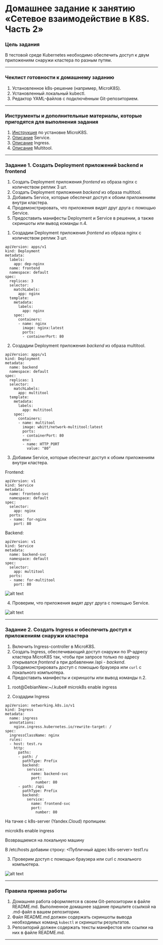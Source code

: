 # Домашнее задание к занятию «Сетевое взаимодействие в K8S. Часть 2»

### Цель задания

В тестовой среде Kubernetes необходимо обеспечить доступ к двум приложениям снаружи кластера по разным путям.

------

### Чеклист готовности к домашнему заданию

1. Установленное k8s-решение (например, MicroK8S).
2. Установленный локальный kubectl.
3. Редактор YAML-файлов с подключённым Git-репозиторием.

------

### Инструменты и дополнительные материалы, которые пригодятся для выполнения задания

1. [Инструкция](https://microk8s.io/docs/getting-started) по установке MicroK8S.
2. [Описание](https://kubernetes.io/docs/concepts/services-networking/service/) Service.
3. [Описание](https://kubernetes.io/docs/concepts/services-networking/ingress/) Ingress.
4. [Описание](https://github.com/wbitt/Network-MultiTool) Multitool.

------

### Задание 1. Создать Deployment приложений backend и frontend

1. Создать Deployment приложения _frontend_ из образа nginx с количеством реплик 3 шт.
2. Создать Deployment приложения _backend_ из образа multitool. 
3. Добавить Service, которые обеспечат доступ к обоим приложениям внутри кластера. 
4. Продемонстрировать, что приложения видят друг друга с помощью Service.
5. Предоставить манифесты Deployment и Service в решении, а также скриншоты или вывод команды п.4.


1) Создадим Deployment приложения _frontend_ из образа nginx с количеством реплик 3 шт.
```
apiVersion: apps/v1
kind: Deployment
metadata:
  labels:
    app: dep-nginx
  name: frontend
  namespace: default
spec:
  replicas: 3
  selector:
    matchLabels:
      app: nginx
  template:
    metadata:
      labels:
        app: nginx
    spec:
      containers:
      - name: nginx
        image: nginx:latest
        ports:
        - containerPort: 80
```

2) Создадим Deployment приложения _backend_ из образа multitool. 
```
apiVersion: apps/v1
kind: Deployment
metadata:
  name: backend
  namespace: default
spec:
  replicas: 1
  selector:
    matchLabels:
      app: multitool
  template:
    metadata:
      labels:
        app: multitool
    spec:
      containers:
      - name: multitool
        image: wbitt/network-multitool:latest
        ports:
        - containerPort: 80
        env:
        - name: HTTP_PORT
          value: "80"
```

3) Добавим Service, которые обеспечат доступ к обоим приложениям внутри кластера.

Frontend:

```
apiVersion: v1
kind: Service
metadata:
  name: frontend-svc
  namespace: default
spec:
  selector:
    app: nginx
  ports:
  - name: for-nginx
    port: 80
```

Backend:

```
apiVersion: v1
kind: Service
metadata:
  name: backend-svc
  namespace: default
spec:
  selector:
    app: multitool
  ports:
  - name: for-multitool
    port: 80
```

![alt text](https://github.com/MaratKN/kuber-homeworks-05/blob/main/1.png)

4) Проверим, что приложения видят друг друга с помощью Service.

![alt text](https://github.com/MaratKN/kuber-homeworks-05/blob/main/2.png)

------

### Задание 2. Создать Ingress и обеспечить доступ к приложениям снаружи кластера

1. Включить Ingress-controller в MicroK8S.
2. Создать Ingress, обеспечивающий доступ снаружи по IP-адресу кластера MicroK8S так, чтобы при запросе только по адресу открывался _frontend_ а при добавлении /api - _backend_.
3. Продемонстрировать доступ с помощью браузера или `curl` с локального компьютера.
4. Предоставить манифесты и скриншоты или вывод команды п.2.

1) root@DebianNew:~/.kube# microk8s enable ingress

2) Создадим Ingress

```
apiVersion: networking.k8s.io/v1
kind: Ingress
metadata:
  name: ingress
  annotations:
    nginx.ingress.kubernetes.io/rewrite-target: /
spec:
  ingressClassName: nginx
  rules:
  - host: test.ru
    http:
      paths:
      - path: /
        pathType: Prefix
        backend:
          service:
            name: backend-svc
            port:
              number: 80
      - path: /api
        pathType: Prefix
        backend:
          service:
            name: frontend-svc
            port:
              number: 80
```

На тачке с k8s-server (Yandex.Cloud) пропишем:

microk8s enable ingress

Возвращаемся на локальную машину

В /etc/hosts добавим строку:
<Публичный адрес k8s-server> test1.ru

3) Проверим доступ с помощью браузера или curl с локального компьютера.

![alt text](https://github.com/MaratKN/kuber-homeworks-05/blob/main/3.png)

------

### Правила приема работы

1. Домашняя работа оформляется в своем Git-репозитории в файле README.md. Выполненное домашнее задание пришлите ссылкой на .md-файл в вашем репозитории.
2. Файл README.md должен содержать скриншоты вывода необходимых команд `kubectl` и скриншоты результатов.
3. Репозиторий должен содержать тексты манифестов или ссылки на них в файле README.md.

------